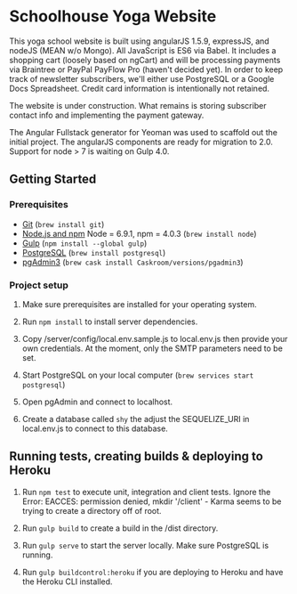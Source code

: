 # Schoolhouse Yoga Website

This yoga school website is built using angularJS 1.5.9, expressJS, and nodeJS (MEAN w/o Mongo).
All JavaScript is ES6 via Babel. It includes a shopping cart (loosely based on ngCart) and will be processing
payments via Braintree or PayPal PayFlow Pro (haven't decided yet). In order to keep track
of newsletter subscribers, we'll either use PostgreSQL or a Google Docs Spreadsheet. Credit card information is
intentionally not retained.

The website is under construction. What remains is storing subscriber contact info and implementing the payment
gateway.

The Angular Fullstack generator for Yeoman was used to scaffold out the initial project. The angularJS
components are ready for migration to 2.0. Support for node > 7 is waiting on Gulp 4.0.

## Getting Started

### Prerequisites

- [Git](https://git-scm.com/) (`brew install git`)
- [Node.js and npm](nodejs.org) Node = 6.9.1, npm = 4.0.3 (`brew install node`)
- [Gulp](http://gulpjs.com/) (`npm install --global gulp`)
- [PostgreSQL](http://postgresql.org) (`brew install postgresql`)
- [pgAdmin3](http://postgresql.org) (`brew cask install Caskroom/versions/pgadmin3`)

### Project setup

1. Make sure prerequisites are installed for your operating system.

2. Run `npm install` to install server dependencies.

3. Copy /server/config/local.env.sample.js to local.env.js then provide your own credentials. At the moment, only the SMTP parameters need to be set.

4. Start PostgreSQL on your local computer (`brew services start postgresql`)

4. Open pgAdmin and connect to localhost.

5. Create a database called `shy` the adjust the SEQUELIZE_URI in local.env.js to connect to this database.

## Running tests, creating builds & deploying to Heroku

1. Run `npm test` to execute unit, integration and client tests. Ignore the Error: EACCES: permission denied, mkdir '/client' - Karma seems to be trying to create a directory off of root.

1. Run `gulp build` to create a build in the /dist directory.

2. Run `gulp serve` to start the server locally. Make sure PostgreSQL is running.

3. Run `gulp buildcontrol:heroku` if you are deploying to Heroku and have the Heroku CLI installed.


